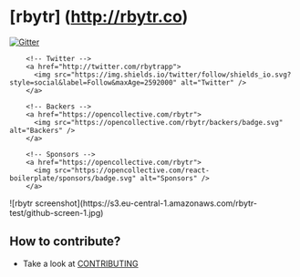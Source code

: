 # [rbytr] (http://rbytr.co)
<div>
		<!-- Gitter -->
		<a href="https://gitter.im/rbytr/rbytr">
		  <img src="https://badges.gitter.im/rbytr/rbytr.svg" alt="Gitter" />
		</a>

		<!-- Twitter -->
		<a href="http://twitter.com/rbytrapp">
		  <img src="https://img.shields.io/twitter/follow/shields_io.svg?style=social&label=Follow&maxAge=2592000" alt="Twitter" />
		</a>
		
		<!-- Backers -->
		<a href="https://opencollective.com/rbytr">
		  <img src="https://opencollective.com/rbytr/backers/badge.svg" alt="Backers" />
		</a>
		
		<!-- Sponsors -->
		<a href="https://opencollective.com/rbytr">
		  <img src="https://opencollective.com/react-boilerplate/sponsors/badge.svg" alt="Sponsors" />
		</a>
</div>
![rbytr screenshot](https://s3.eu-central-1.amazonaws.com/rbytr-test/github-screen-1.jpg)

## How to contribute?
- Take a look at [CONTRIBUTING](https://github.com/rbytr/rbytr/blob/master/CONTRIBUTING.md)
